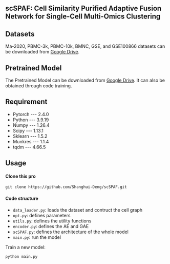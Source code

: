 ## scSPAF: Cell Similarity Purified  Adaptive Fusion Network for Single-Cell Multi-Omics Clustering


## Datasets
Ma-2020, PBMC-3k, PBMC-10k, BMNC, GSE, and GSE100866 datasets can be downloaded from [Google Drive](https://drive.google.com/drive/folders/17Q1rlOfqSKdVlIXqqs8oBC6BIpqaEt-o?usp=sharing).

## Pretrained Model 
The Pretrained Model can be downloaded from [Google Drive](https://drive.google.com/drive/folders/17Q1rlOfqSKdVlIXqqs8oBC6BIpqaEt-o?usp=sharing). It can also be obtained through code training.

## Requirement
- Pytorch --- 2.4.0
- Python --- 3.9.19
- Numpy --- 1.26.4
- Scipy --- 1.13.1
- Sklearn --- 1.5.2
- Munkres --- 1.1.4
- tqdm --- 4.66.5


## Usage

#### Clone this pro
```
git clone https://github.com/Shanghui-Deng/scSPAF.git
```
#### Code structure
- ```data_loader.py```: loads the dataset and contruct the cell graph
- ```opt.py```: defines parameters
- ```utils.py```: defines the utility functions
- ```encoder.py```: defines the AE and GAE
- ```scSPAF.py```: defines the architecture of the whole model
- ```main.py```: run the model

Train a new model:

````python
python main.py
````
